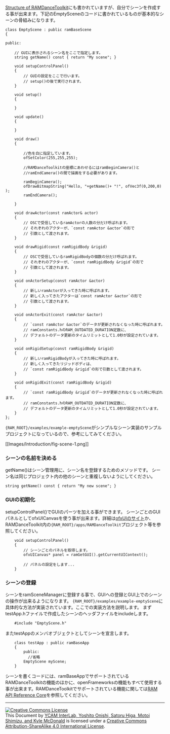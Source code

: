 [Structure of RAMDanceToolkit](Structure-of-RAMDanceToolkit_JP)にも書かれていますが、自分でシーンを作成する事が出来ます。下記のEmptySceneのコードに書かれているものが基本的なシーンの骨組みになります。

	class EmptyScene : public ramBaseScene
	{

	public:
		
		// GUIに表示されるシーン名をここで指定します。
		string getName() const { return "My scene"; }
		
		void setupControlPanel()
		{
			// GUIの設定をここで行います。
			// setup()の後で実行されます。
		}
		
		void setup()
		{

		}

		void update()
		{

		}

		void draw()
		{

		    //色を白に指定しています。
		    ofSetColor(255,255,255);
		
		    //RAMDanceToolkitの座標にあわせるにはramBeginCamera()と
		    //ramEndCamera()の間で描画をする必要があります。

		    ramBeginCamera();
		    ofDrawBitmapString("Hello, "+getName()+ "!", ofVec3f(0,200,0) );
		    ramEndCamera();

		}

		void drawActor(const ramActor& actor)
		{
		    // OSCで受信しているramActorの人数の分だけ呼ばれます。
		    // それぞれのアクターが、`const ramActor &actor`の形で
		    // 引数として渡されます。
		}

		void drawRigid(const ramRigidBody &rigid)
		{
		    // OSCで受信しているramRigidBodyの個数の分だけ呼ばれます。
		    // それぞれのアクターが、`const ramRigidBody &rigid`の形で
		    // 引数として渡されます。
		}
	
		void onActorSetup(const ramActor &actor)
		{
		    // 新しいramActorが入ってきた時に呼ばれます。  
		    // 新しく入ってきたアクターは`const ramActor &actor`の形で
		    // 引数として渡されます。
		}

		void onActorExit(const ramActor &actor)
		{
		    // `const ramActor &actor`のデータが更新されなくなった時に呼ばれます。
		    // ramConstants.hのRAM_OUTDATED_DURATION定数に、
		    // デフォルトのデータ更新のタイムリミットとして1.0秒が設定されています。
		}

		void onRigidSetup(const ramRigidBody &rigid)
		{
		    // 新しいramRigidBodyが入ってきた時に呼ばれます。  
		    // 新しく入ってきたリジッドボディは、
		    // `const ramRigidBody &rigid`の形で引数として渡されます。
		}

		void onRigidExit(const ramRigidBody &rigid)
		{
		    // `const ramRigidBody &rigid`のデータが更新されなくなった時に呼ばれます。
		    // ramConstants.hのRAM_OUTDATED_DURATION定数に、
		    // デフォルトのデータ更新のタイムリミットとして1.0秒が設定されています。
		}
	};


`{RAM_ROOT}/examples/example-emptyScene`がシンプルなシーン実装のサンプルプロジェクトになっているので、参考にしてみてください。

[[Images/Introduction/fig-scene-1.png]]


### シーンの名前を決める

getName()はシーン管理用に、シーン名を登録するためのメソッドです。
シーン名は同じプロジェクト内の他のシーンと重複しないようにしてください。

	string getName() const { return "My new scene"; }


### GUIの初期化

setupControlPanel()でGUIのパーツを加える事ができます。
シーンごとのGUIパネルとしてofxUICanvasを使う事が出来ます。詳細は[ofxUIのサイト](https://github.com/rezaali/ofxUI)か、RAMDanceToolkit内の`{RAM_ROOT}/apps/RAMDanceToolkit`プロジェクト等を参照してください。

		void setupControlPanel()
		{
			// シーンごとのパネルを取得します。 
			ofxUICanvas* panel = ramGetGUI().getCurrentUIContext();
			
			// パネルの設定をします...
		}


### シーンの登録
シーンをramSceneManagerに登録する事で、GUIへの登録とGUI上でのシーンの操作が出来るようになります。
`{RAM_ROOT}/examples/example-emptyScene`に具体的な方法が実装されています。ここでの実装方法を説明します。
まずtestApp.hファイルで作成したシーンのヘッダファイルをincludeします。

		#include "EmptyScene.h"

またtestAppのメンバオブジェクトとしてシーンを宣言します。

		class testApp : public ramBaseApp
		{
		    public:
		      //省略
		    EmptyScene myScene;
		}





シーンを書くコードには、ramBaseAppでサポートされているRAMDanceToolkitの機能のほかに、openFrameworksの機能もすべて使用する事が出来ます。RAMDanceToolkitでサポートされている機能に関しては[RAM API Reference Core](RAM-API-Reference-Core)を参照してください。

<hr>
<a rel="license" href="http://creativecommons.org/licenses/by-sa/4.0/"><img alt="Creative Commons License" style="border-width:0" src="http://i.creativecommons.org/l/by-sa/4.0/80x15.png" /></a><br /><span xmlns:dct="http://purl.org/dc/terms/" property="dct:title">This Document</span> by <a xmlns:cc="http://creativecommons.org/ns#" href="http://interlab.ycam.jp/projects/ram" property="cc:attributionName" rel="cc:attributionURL">YCAM InterLab, Yoshito Onishi, Satoru Higa, Motoi Shimizu, and Kyle McDonald</a> is licensed under a <a rel="license" href="http://creativecommons.org/licenses/by-sa/4.0/">Creative Commons Attribution-ShareAlike 4.0 International License</a>.
